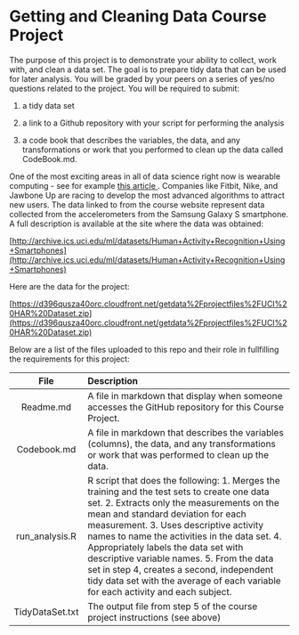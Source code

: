 # Getting and Cleaning Data Course Project

The purpose of this project is to demonstrate your ability to collect, work with, and clean a data set. The goal is to prepare tidy data that can be used for later analysis. You will be graded by your peers on a series of yes/no questions related to the project. You will be required to submit: 

1) a tidy data set 

2) a link to a Github repository with your script for performing the analysis

3) a code book that describes the variables, the data, and any transformations or work that you performed to clean up the data called CodeBook.md.

One of the most exciting areas in all of data science right now is wearable computing - see for example [this article ](http://www.insideactivitytracking.com/data-science-activity-tracking-and-the-battle-for-the-worlds-top-sports-brand/). Companies like Fitbit, Nike, and Jawbone Up are racing to develop the most advanced algorithms to attract new users. The data linked to from the course website represent data collected from the accelerometers from the Samsung Galaxy S smartphone. A full description is available at the site where the data was obtained:

[http://archive.ics.uci.edu/ml/datasets/Human+Activity+Recognition+Using+Smartphones](http://archive.ics.uci.edu/ml/datasets/Human+Activity+Recognition+Using+Smartphones)

Here are the data for the project:

[https://d396qusza40orc.cloudfront.net/getdata%2Fprojectfiles%2FUCI%20HAR%20Dataset.zip](https://d396qusza40orc.cloudfront.net/getdata%2Fprojectfiles%2FUCI%20HAR%20Dataset.zip)

Below are a list of the files uploaded to this repo and their role in fullfilling the requirements for this project:

|      File       | Description                              |
| :-------------: | :--------------------------------------- |
|    Readme.md    | A file in markdown that display when someone accesses the GitHub repository for this Course Project. |
|   Codebook.md   | A file in markdown that describes the variables (columns), the data, and any transformations or work that was performed to clean up the data. |
| run_analysis.R  | R script that does the following:                                                                                               1. Merges the training and the test sets to create one data set.                                        2. Extracts only the measurements on the mean and standard deviation for each measurement.                                                                                                                             3. Uses descriptive activity names to name the activities in the data set.                          4. Appropriately labels the data set with descriptive variable names.                               5. From the data set in step 4, creates a second, independent tidy data set with the average of each variable for each activity and each subject. |
| TidyDataSet.txt | The output file from step 5 of the course project instructions (see above) |